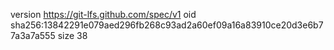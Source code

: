 version https://git-lfs.github.com/spec/v1
oid sha256:13842291e079aed296fb268c93ad2a60ef09a16a83910ce20d3e6b77a3a7a555
size 38
